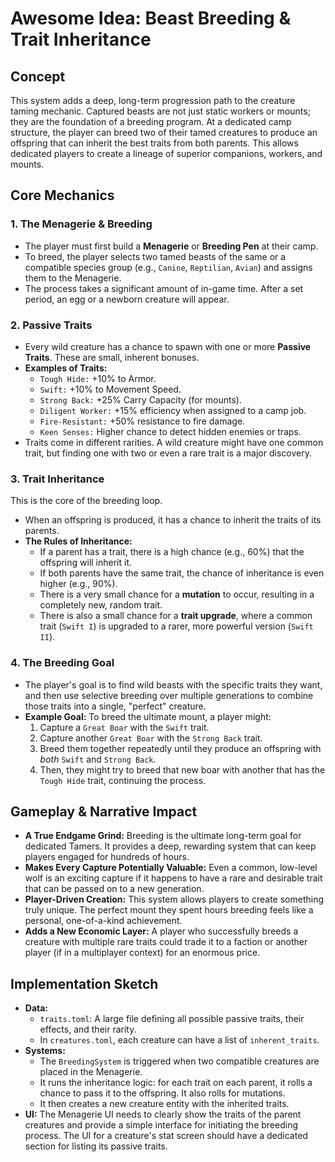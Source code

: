 # Awesome Idea: Beast Breeding & Trait Inheritance

## Concept

This system adds a deep, long-term progression path to the creature taming mechanic. Captured beasts are not just static workers or mounts; they are the foundation of a breeding program. At a dedicated camp structure, the player can breed two of their tamed creatures to produce an offspring that can inherit the best traits from both parents. This allows dedicated players to create a lineage of superior companions, workers, and mounts.

## Core Mechanics

### 1. The Menagerie & Breeding

*   The player must first build a **Menagerie** or **Breeding Pen** at their camp.
*   To breed, the player selects two tamed beasts of the same or a compatible species group (e.g., `Canine`, `Reptilian`, `Avian`) and assigns them to the Menagerie.
*   The process takes a significant amount of in-game time. After a set period, an egg or a newborn creature will appear.

### 2. Passive Traits

*   Every wild creature has a chance to spawn with one or more **Passive Traits**. These are small, inherent bonuses.
*   **Examples of Traits:**
    *   `Tough Hide:` +10% to Armor.
    *   `Swift:` +10% to Movement Speed.
    *   `Strong Back:` +25% Carry Capacity (for mounts).
    *   `Diligent Worker:` +15% efficiency when assigned to a camp job.
    *   `Fire-Resistant:` +50% resistance to fire damage.
    *   `Keen Senses:` Higher chance to detect hidden enemies or traps.
*   Traits come in different rarities. A wild creature might have one common trait, but finding one with two or even a rare trait is a major discovery.

### 3. Trait Inheritance

This is the core of the breeding loop.

*   When an offspring is produced, it has a chance to inherit the traits of its parents.
*   **The Rules of Inheritance:**
    *   If a parent has a trait, there is a high chance (e.g., 60%) that the offspring will inherit it.
    *   If both parents have the same trait, the chance of inheritance is even higher (e.g., 90%).
    *   There is a very small chance for a **mutation** to occur, resulting in a completely new, random trait.
    *   There is also a small chance for a **trait upgrade**, where a common trait (`Swift I`) is upgraded to a rarer, more powerful version (`Swift II`).

### 4. The Breeding Goal

*   The player's goal is to find wild beasts with the specific traits they want, and then use selective breeding over multiple generations to combine those traits into a single, "perfect" creature.
*   **Example Goal:** To breed the ultimate mount, a player might:
    1.  Capture a `Great Boar` with the `Swift` trait.
    2.  Capture another `Great Boar` with the `Strong Back` trait.
    3.  Breed them together repeatedly until they produce an offspring with *both* `Swift` and `Strong Back`.
    4.  Then, they might try to breed that new boar with another that has the `Tough Hide` trait, continuing the process.

## Gameplay & Narrative Impact

*   **A True Endgame Grind:** Breeding is the ultimate long-term goal for dedicated Tamers. It provides a deep, rewarding system that can keep players engaged for hundreds of hours.
*   **Makes Every Capture Potentially Valuable:** Even a common, low-level wolf is an exciting capture if it happens to have a rare and desirable trait that can be passed on to a new generation.
*   **Player-Driven Creation:** This system allows players to create something truly unique. The perfect mount they spent hours breeding feels like a personal, one-of-a-kind achievement.
*   **Adds a New Economic Layer:** A player who successfully breeds a creature with multiple rare traits could trade it to a faction or another player (if in a multiplayer context) for an enormous price.

## Implementation Sketch

*   **Data:**
    *   `traits.toml`: A large file defining all possible passive traits, their effects, and their rarity.
    *   In `creatures.toml`, each creature can have a list of `inherent_traits`.
*   **Systems:**
    *   The `BreedingSystem` is triggered when two compatible creatures are placed in the Menagerie.
    *   It runs the inheritance logic: for each trait on each parent, it rolls a chance to pass it to the offspring. It also rolls for mutations.
    *   It then creates a new creature entity with the inherited traits.
*   **UI:** The Menagerie UI needs to clearly show the traits of the parent creatures and provide a simple interface for initiating the breeding process. The UI for a creature's stat screen should have a dedicated section for listing its passive traits.
